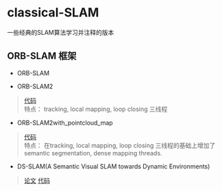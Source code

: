 # classical-SLAM
一些经典的SLAM算法学习并注释的版本


## ORB-SLAM 框架

- ORB-SLAM

- ORB-SLAM2
> [代码](https://github.com/raulmur/ORB_SLAM2)  
>特点： tracking, local mapping, loop closing 三线程  

- ORB-SLAM2with_pointcloud_map
> [代码](https://github.com/gaoxiang12/ORBSLAM2_with_pointcloud_map)  
>特点： 在tracking, local mapping, loop closing 三线程的基础上增加了semantic segmentation, dense mapping threads.  



- DS-SLAM(A Semantic Visual SLAM towards Dynamic Environments)  
>[论文](https://arxiv.org/abs/1809.08379v1) 
[代码](https://github.com/ivipsourcecode/DS-SLAM)
